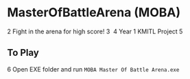 
# MasterOfBattleArena (MOBA)
2
Fight in the arena for high score!
3
​
4
Year 1 KMITL Project
5
## To Play
6
Open EXE folder and run `MOBA Master Of Battle Arena.exe`
